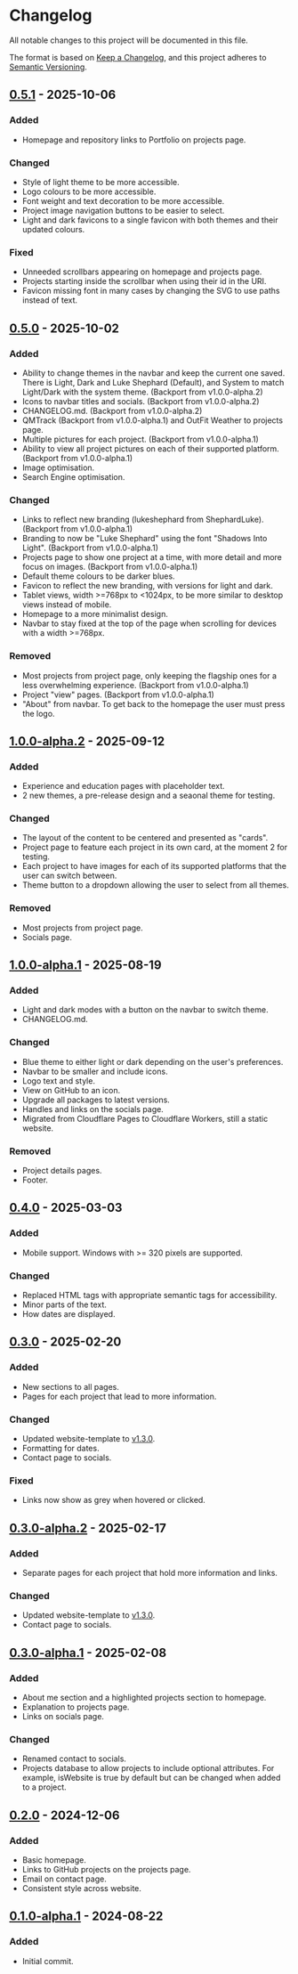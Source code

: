 # Changelog

All notable changes to this project will be documented in this file.

The format is based on [Keep a Changelog](https://keepachangelog.com/en/1.1.0/),
and this project adheres to [Semantic Versioning](https://semver.org/spec/v2.0.0.html).

## [0.5.1] - 2025-10-06

### Added
- Homepage and repository links to Portfolio on projects page.

### Changed
- Style of light theme to be more accessible.
- Logo colours to be more accessible.
- Font weight and text decoration to be more accessible.
- Project image navigation buttons to be easier to select.
- Light and dark favicons to a single favicon with both themes and their updated colours.

### Fixed
- Unneeded scrollbars appearing on homepage and projects page.
- Projects starting inside the scrollbar when using their id in the URI.
- Favicon missing font in many cases by changing the SVG to use paths instead of text.

## [0.5.0] - 2025-10-02

### Added

- Ability to change themes in the navbar and keep the current one saved. There is Light, Dark and Luke Shephard (Default), and System to match Light/Dark with the system theme. (Backport from v1.0.0-alpha.2)
- Icons to navbar titles and socials. (Backport from v1.0.0-alpha.2)
- CHANGELOG.md. (Backport from v1.0.0-alpha.2)
- QMTrack (Backport from v1.0.0-alpha.1) and OutFit Weather to projects page.
- Multiple pictures for each project. (Backport from v1.0.0-alpha.1)
- Ability to view all project pictures on each of their supported platform. (Backport from v1.0.0-alpha.1)
- Image optimisation.
- Search Engine optimisation.

### Changed

- Links to reflect new branding (lukeshephard from ShephardLuke). (Backport from v1.0.0-alpha.1)
- Branding to now be "Luke Shephard" using the font "Shadows Into Light". (Backport from v1.0.0-alpha.1)
- Projects page to show one project at a time, with more detail and more focus on images. (Backport from v1.0.0-alpha.1)
- Default theme colours to be darker blues.
- Favicon to reflect the new branding, with versions for light and dark.
- Tablet views, width >=768px to <1024px, to be more similar to desktop views instead of mobile.
- Homepage to a more minimalist design.
- Navbar to stay fixed at the top of the page when scrolling for devices with a width >=768px.

### Removed

- Most projects from project page, only keeping the flagship ones for a less overwhelming experience. (Backport from v1.0.0-alpha.1)
- Project "view" pages. (Backport from v1.0.0-alpha.1)
- "About" from navbar. To get back to the homepage the user must press the logo.

## [1.0.0-alpha.2] - 2025-09-12

### Added

- Experience and education pages with placeholder text.
- 2 new themes, a pre-release design and a seaonal theme for testing.

### Changed

- The layout of the content to be centered and presented as "cards".
- Project page to feature each project in its own card, at the moment 2 for testing.
- Each project to have images for each of its supported platforms that the user can switch between.
- Theme button to a dropdown allowing the user to select from all themes.

### Removed

- Most projects from project page.
- Socials page.

## [1.0.0-alpha.1] - 2025-08-19

### Added

- Light and dark modes with a button on the navbar to switch theme.
- CHANGELOG.md.

### Changed

- Blue theme to either light or dark depending on the user's preferences.
- Navbar to be smaller and include icons.
- Logo text and style.
- View on GitHub to an icon.
- Upgrade all packages to latest versions.
- Handles and links on the socials page.
- Migrated from Cloudflare Pages to Cloudflare Workers, still a static website.

### Removed

- Project details pages.
- Footer.

## [0.4.0] - 2025-03-03

### Added

- Mobile support. Windows with >= 320 pixels are supported.

### Changed

- Replaced HTML tags with appropriate semantic tags for accessibility.
- Minor parts of the text.
- How dates are displayed.

## [0.3.0] - 2025-02-20

### Added

- New sections to all pages.
- Pages for each project that lead to more information.

### Changed

- Updated website-template to [v1.3.0](https://github.com/lukeshephard/website-template/releases/tag/v1.3.0).
- Formatting for dates.
- Contact page to socials.

### Fixed
- Links now show as grey when hovered or clicked.

## [0.3.0-alpha.2] - 2025-02-17

### Added

- Separate pages for each project that hold more information and links.

### Changed

- Updated website-template to [v1.3.0](https://github.com/lukeshephard/website-template/releases/tag/v1.3.0).
- Contact page to socials.

## [0.3.0-alpha.1] - 2025-02-08

### Added

- About me section and a highlighted projects section to homepage.
- Explanation to projects page.
- Links on socials page.

### Changed
- Renamed contact to socials.
- Projects database to allow projects to include optional attributes. For example, isWebsite is true by default but can be changed when added to a project.

## [0.2.0] - 2024-12-06

### Added

- Basic homepage.
- Links to GitHub projects on the projects page.
- Email on contact page.
- Consistent style across website.

## [0.1.0-alpha.1] - 2024-08-22

### Added

- Initial commit.

[0.5.1]: https://github.com/lukeshephard/portfolio/compare/v0.5.0...v0.5.1
[0.5.0]: https://github.com/lukeshephard/portfolio/compare/v0.4.0...v0.5.0
[1.0.0-alpha.2]: https://github.com/lukeshephard/portfolio/compare/v0.1.0-alpha.1...v1.0.0-alpha.2
[1.0.0-alpha.1]: https://github.com/lukeshephard/portfolio/compare/v0.4.0...v1.0.0-alpha.1
[0.4.0]: https://github.com/lukeshephard/portfolio/compare/v0.3.0...v0.4.0
[0.3.0]: https://github.com/lukeshephard/portfolio/compare/v0.2.0...v0.3.0
[0.3.0-alpha.2]: https://github.com/lukeshephard/portfolio/compare/v0.3.0-alpha.1...v0.3.0-alpha.2
[0.3.0-alpha.1]: https://github.com/lukeshephard/portfolio/compare/v0.2.0...v0.3.0-alpha.1
[0.2.0]: https://github.com/lukeshephard/portfolio/compare/v0.1.0-alpha.1...v0.2.0
[0.1.0-alpha.1]: https://github.com/lukeshephard/portfolio/commits/v0.1.0-alpha.1
